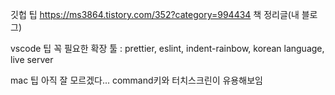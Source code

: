 깃헙 팁
https://ms3864.tistory.com/352?category=994434
책 정리글(내 블로그)

vscode 팁
꼭 필요한 확장 툴 : prettier, eslint, indent-rainbow, korean language, live server

mac 팁
아직 잘 모르겠다... command키와 터치스크린이 유용해보임